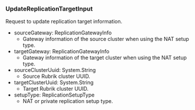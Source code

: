 ### UpdateReplicationTargetInput
Request to update replication target information.

- sourceGateway: ReplicationGatewayInfo
  - Gateway information of the source cluster when using the NAT setup type.
- targetGateway: ReplicationGatewayInfo
  - Gateway information of the target cluster when using the NAT setup type.
- sourceClusterUuid: System.String
  - Source Rubrik cluster UUID.
- targetClusterUuid: System.String
  - Target Rubrik cluster UUID.
- setupType: ReplicationSetupType
  - NAT or private replication setup type.
